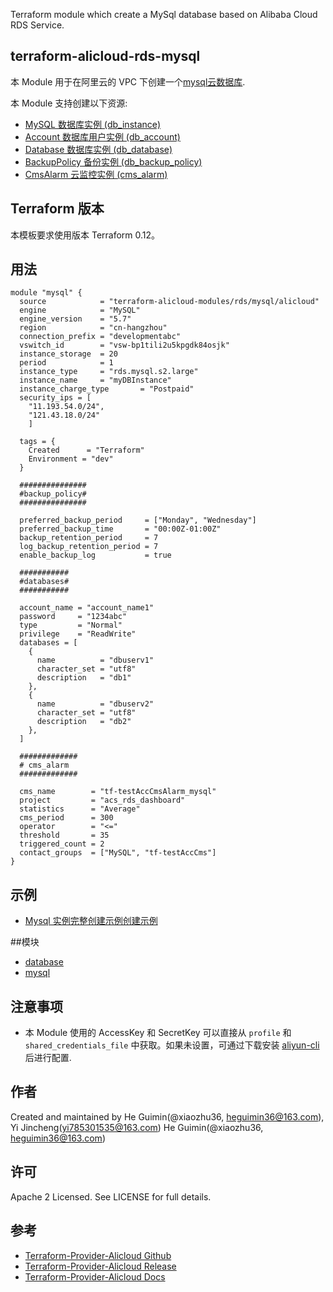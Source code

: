 Terraform module which create a MySql database based on Alibaba Cloud RDS Service.  

terraform-alicloud-rds-mysql
-------


本 Module 用于在阿里云的 VPC 下创建一个[mysql云数据库](https://help.aliyun.com/document_detail/26092.html). 

本 Module 支持创建以下资源:

* [MySQL 数据库实例 (db_instance)](https://www.terraform.io/docs/providers/alicloud/r/db_instance.html)
* [Account 数据库用户实例 (db_account)](https://www.terraform.io/docs/providers/alicloud/r/db_account.html)
* [Database 数据库实例 (db_database)](https://www.terraform.io/docs/providers/alicloud/r/db_database.html)
* [BackupPolicy 备份实例 (db_backup_policy)](https://www.terraform.io/docs/providers/alicloud/r/db_backup_policy.html)
* [CmsAlarm 云监控实例 (cms_alarm)](https://www.terraform.io/docs/providers/alicloud/r/cms_alarm.html)


## Terraform 版本

本模板要求使用版本 Terraform 0.12。

## 用法

```hcl
module "mysql" {
  source            = "terraform-alicloud-modules/rds/mysql/alicloud"
  engine            = "MySQL"
  engine_version    = "5.7"
  region            = "cn-hangzhou"
  connection_prefix = "developmentabc"
  vswitch_id        = "vsw-bp1tili2u5kpgdk84osjk"
  instance_storage  = 20
  period            = 1
  instance_type     = "rds.mysql.s2.large"
  instance_name     = "myDBInstance"
  instance_charge_type       = "Postpaid"
  security_ips = [
    "11.193.54.0/24",
    "121.43.18.0/24"
    ]
    
  tags = {
    Created      = "Terraform"
    Environment = "dev"
  }
  
  ###############
  #backup_policy#
  ###############

  preferred_backup_period     = ["Monday", "Wednesday"]
  preferred_backup_time       = "00:00Z-01:00Z"
  backup_retention_period     = 7
  log_backup_retention_period = 7
  enable_backup_log           = true
  
  ###########
  #databases#
  ###########

  account_name = "account_name1"
  password     = "1234abc"
  type         = "Normal"
  privilege    = "ReadWrite"
  databases = [
    {
      name          = "dbuserv1"
      character_set = "utf8"
      description   = "db1"
    },
    {
      name          = "dbuserv2"
      character_set = "utf8"
      description   = "db2"
    },
  ]

  #############
  # cms_alarm
  #############

  cms_name        = "tf-testAccCmsAlarm_mysql"
  project         = "acs_rds_dashboard"
  statistics      = "Average"
  cms_period      = 300
  operator        = "<="
  threshold       = 35
  triggered_count = 2
  contact_groups  = ["MySQL", "tf-testAccCms"]
}
```

## 示例

* [Mysql 实例完整创建示例创建示例](https://github.com/terraform-alicloud-modules/terraform-alicloud-rds-mysql/tree/master/examples)

##模块

* [database](https://github.com/terraform-alicloud-modules/terraform-alicloud-rds-mysql/tree/master/modules/database)
* [mysql](https://github.com/terraform-alicloud-modules/terraform-alicloud-rds-mysql/tree/master/modules/mysql)


## 注意事项

* 本 Module 使用的 AccessKey 和 SecretKey 可以直接从 `profile` 和 `shared_credentials_file` 中获取。如果未设置，可通过下载安装 [aliyun-cli](https://github.com/aliyun/aliyun-cli#installation) 后进行配置.

作者
-------
Created and maintained by He Guimin(@xiaozhu36, heguimin36@163.com), Yi Jincheng(yi785301535@163.com) He Guimin(@xiaozhu36, heguimin36@163.com)

许可
----
Apache 2 Licensed. See LICENSE for full details.

参考
---------
* [Terraform-Provider-Alicloud Github](https://github.com/terraform-providers/terraform-provider-alicloud)
* [Terraform-Provider-Alicloud Release](https://releases.hashicorp.com/terraform-provider-alicloud/)
* [Terraform-Provider-Alicloud Docs](https://www.terraform.io/docs/providers/alicloud/index.html)


